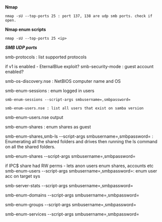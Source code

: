 **Nmap**

```
nmap -sU --top-ports 25 : port 137, 138 are udp smb ports. check if open.
```
**Nmap enum scripts**

```
nmap -sU --top-ports 25 <ip>
```

***SMB UDP ports***

smb-protocols : list supported protocols

if v1 is enabled - EternalBlue exploit?
smb-security-mode : guest account enabled?

smb-os-discovery.nse : NetBIOS computer name and OS

smb-enum-sessions : enum logged in users

```
smb-enum-sessions --script-args smbusername=,smbpassword=
```
```
smb-enum-users.nse : list all users that exist on samba version
```

smb-enum-users.nse output

smb-enum-shares : enum shares as guest

smb-enum-shares,smb-ls --script-args smbusername=,smbpassword= : Enumerating all the shared folders and drives then running the ls command on all the shared folders.

smb-enum-shares --script-args smbusername=,smbpassword=

if IPC$ share had RW perms - lets anon users enum shares, accounts etc
smb-enum-users --script-args smbusername=,smbpassword=: enum user acc on target sys

smb-server-stats --script-args smbusername=,smbpassword=

smb-enum-domains --script-args smbusername=,smbpassword=

smb-enum-groups --script-args smbusername=,smbpassword=

smb-enum-services --script-args smbusername=,smbpassword=
```
